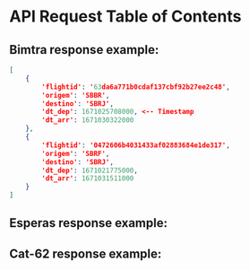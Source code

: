 # API Request Table of Contents

## Bimtra response example:
``` json
[
    {
        'flightid': '63da6a771b0cdaf137cbf92b27ee2c48', 
        'origem': 'SBBR', 
        'destino': 'SBRJ', 
        'dt_dep': 1671025708000, <-- Timestamp
        'dt_arr': 1671030322000
    }, 
    {
        'flightid': '0472606b4031433af02883684e1de317',
        'origem': 'SBRF', 
        'destino': 'SBRJ', 
        'dt_dep': 1671021775000, 
        'dt_arr': 1671031511000
    }
]
```

## Esperas response example:

## Cat-62 response example:
